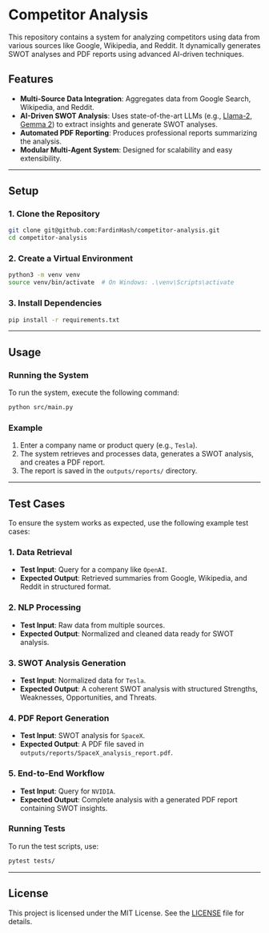 # Competitor Analysis

This repository contains a system for analyzing competitors using data from various sources like Google, Wikipedia, and Reddit. It dynamically generates SWOT analyses and PDF reports using advanced AI-driven techniques.

## Features

- **Multi-Source Data Integration**:
  Aggregates data from Google Search, Wikipedia, and Reddit.
- **AI-Driven SWOT Analysis**:
  Uses state-of-the-art LLMs (e.g., [Llama-2](https://github.com/FardinHash/competitor-analysis/tree/llama2), [Gemma 2](https://github.com/FardinHash/competitor-analysis/tree/gemma-27b)) to extract insights and generate SWOT analyses.
- **Automated PDF Reporting**:
  Produces professional reports summarizing the analysis.
- **Modular Multi-Agent System**:
  Designed for scalability and easy extensibility.

---

## Setup

### 1. Clone the Repository
```bash
git clone git@github.com:FardinHash/competitor-analysis.git
cd competitor-analysis
```

### 2. Create a Virtual Environment
```bash
python3 -m venv venv
source venv/bin/activate  # On Windows: .\venv\Scripts\activate
```

### 3. Install Dependencies
```bash
pip install -r requirements.txt
```
---

## Usage

### Running the System
To run the system, execute the following command:
```bash
python src/main.py
```

### Example
1. Enter a company name or product query (e.g., `Tesla`).
2. The system retrieves and processes data, generates a SWOT analysis, and creates a PDF report.
3. The report is saved in the `outputs/reports/` directory.

---

## Test Cases

To ensure the system works as expected, use the following example test cases:

### 1. **Data Retrieval**
- **Test Input**: Query for a company like `OpenAI`.
- **Expected Output**: Retrieved summaries from Google, Wikipedia, and Reddit in structured format.

### 2. **NLP Processing**
- **Test Input**: Raw data from multiple sources.
- **Expected Output**: Normalized and cleaned data ready for SWOT analysis.

### 3. **SWOT Analysis Generation**
- **Test Input**: Normalized data for `Tesla`.
- **Expected Output**: A coherent SWOT analysis with structured Strengths, Weaknesses, Opportunities, and Threats.

### 4. **PDF Report Generation**
- **Test Input**: SWOT analysis for `SpaceX`.
- **Expected Output**: A PDF file saved in `outputs/reports/SpaceX_analysis_report.pdf`.

### 5. **End-to-End Workflow**
- **Test Input**: Query for `NVIDIA`.
- **Expected Output**: Complete analysis with a generated PDF report containing SWOT insights.

### Running Tests
To run the test scripts, use:
```bash
pytest tests/
```
---

## License
This project is licensed under the MIT License. See the [LICENSE](LICENSE) file for details.